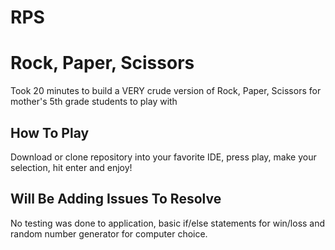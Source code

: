 # RPS
# Rock, Paper, Scissors
Took 20 minutes to build a VERY crude version of Rock, Paper, Scissors for mother's 5th grade students to play with

## How To Play

Download or clone repository into your favorite IDE, press play, make your selection, hit enter and enjoy!


## Will Be Adding Issues To Resolve
No testing was done to application, basic if/else statements for win/loss and random number generator for computer choice. 
